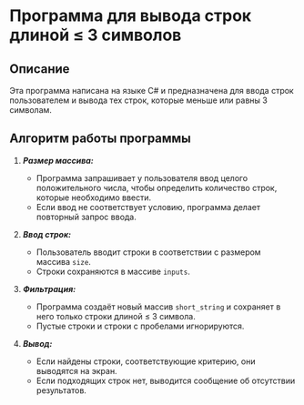 # Программа для вывода строк длиной ≤ 3 символов

## Описание
Эта программа написана на языке C# и предназначена для ввода строк пользователем и вывода тех строк, которые меньше или равны 3 символам. 

## Алгоритм работы программы
1. ***Размер массива:***
    - Программа запрашивает у пользователя ввод целого положительного числа, чтобы определить количество строк, которые необходимо ввести.
    - Если ввод не соответствует условию, программа делает повторный запрос ввода.

2. ***Ввод строк:***
    - Пользователь вводит строки в соответствии с размером массива `size`.
    - Строки сохраняются в массиве `inputs`.

3. ***Фильтрация:***
    - Программа создаёт новый массив `short_string` и сохраняет в него только строки длиной ≤ 3 символа.
    - Пустые строки и строки с пробелами игнорируются.

4. ***Вывод:***
    - Если найдены строки, соответствующие критерию, они выводятся на экран.
    - Если подходящих строк нет, выводится сообщение об отсутствии результатов.